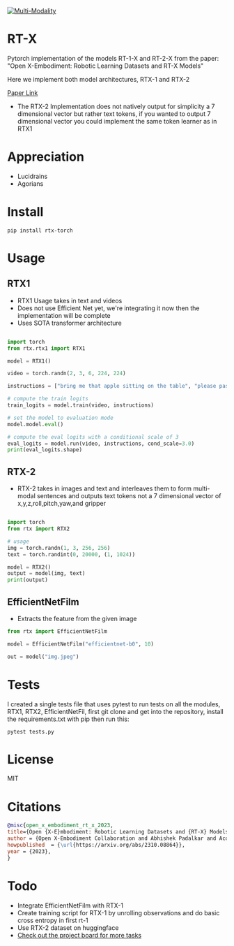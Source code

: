 [![Multi-Modality](agorabanner.png)](https://discord.gg/qUtxnK2NMf)

# RT-X
Pytorch implementation of the models RT-1-X and RT-2-X from the paper: "Open X-Embodiment: Robotic Learning Datasets and RT-X Models"

Here we implement both model architectures, RTX-1 and RTX-2

[Paper Link](https://robotics-transformer-x.github.io/)

- The RTX-2 Implementation does not natively output for simplicity a 7 dimensional vector but rather text tokens, if you wanted to output 7 dimensional vector you could implement the same token learner as in RTX1


# Appreciation
* Lucidrains
* Agorians

# Install
`pip install rtx-torch `

# Usage

## RTX1
- RTX1 Usage takes in text and videos
- Does not use Efficient Net yet, we're integrating it now then the implementation will be complete
- Uses SOTA transformer architecture

```python

import torch
from rtx.rtx1 import RTX1

model = RTX1()

video = torch.randn(2, 3, 6, 224, 224)

instructions = ["bring me that apple sitting on the table", "please pass the butter"]

# compute the train logits
train_logits = model.train(video, instructions)

# set the model to evaluation mode
model.model.eval()

# compute the eval logits with a conditional scale of 3
eval_logits = model.run(video, instructions, cond_scale=3.0)
print(eval_logits.shape)
```


## RTX-2
- RTX-2 takes in images and text and interleaves them to form multi-modal sentences and outputs text tokens not a 7 dimensional vector of x,y,z,roll,pitch,yaw,and gripper
```python

import torch
from rtx import RTX2

# usage
img = torch.randn(1, 3, 256, 256)
text = torch.randint(0, 20000, (1, 1024))

model = RTX2()
output = model(img, text)
print(output)

```

## EfficientNetFilm
- Extracts the feature from the given image
```python
from rtx import EfficientNetFilm

model = EfficientNetFilm("efficientnet-b0", 10)

out = model("img.jpeg")


```


# Tests
I created a single tests file that uses pytest to run tests on all the modules, RTX1, RTX2, EfficientNetFil, first git clone and get into the repository, install the requirements.txt with pip then run this:

`pytest tests.py`

# License
MIT

# Citations
```bibtex
@misc{open_x_embodiment_rt_x_2023,
title={Open {X-E}mbodiment: Robotic Learning Datasets and {RT-X} Models},
author = {Open X-Embodiment Collaboration and Abhishek Padalkar and Acorn Pooley and Ajinkya Jain and Alex Bewley and Alex Herzog and Alex Irpan and Alexander Khazatsky and Anant Rai and Anikait Singh and Anthony Brohan and Antonin Raffin and Ayzaan Wahid and Ben Burgess-Limerick and Beomjoon Kim and Bernhard Schölkopf and Brian Ichter and Cewu Lu and Charles Xu and Chelsea Finn and Chenfeng Xu and Cheng Chi and Chenguang Huang and Christine Chan and Chuer Pan and Chuyuan Fu and Coline Devin and Danny Driess and Deepak Pathak and Dhruv Shah and Dieter Büchler and Dmitry Kalashnikov and Dorsa Sadigh and Edward Johns and Federico Ceola and Fei Xia and Freek Stulp and Gaoyue Zhou and Gaurav S. Sukhatme and Gautam Salhotra and Ge Yan and Giulio Schiavi and Hao Su and Hao-Shu Fang and Haochen Shi and Heni Ben Amor and Henrik I Christensen and Hiroki Furuta and Homer Walke and Hongjie Fang and Igor Mordatch and Ilija Radosavovic and Isabel Leal and Jacky Liang and Jaehyung Kim and Jan Schneider and Jasmine Hsu and Jeannette Bohg and Jeffrey Bingham and Jiajun Wu and Jialin Wu and Jianlan Luo and Jiayuan Gu and Jie Tan and Jihoon Oh and Jitendra Malik and Jonathan Tompson and Jonathan Yang and Joseph J. Lim and João Silvério and Junhyek Han and Kanishka Rao and Karl Pertsch and Karol Hausman and Keegan Go and Keerthana Gopalakrishnan and Ken Goldberg and Kendra Byrne and Kenneth Oslund and Kento Kawaharazuka and Kevin Zhang and Keyvan Majd and Krishan Rana and Krishnan Srinivasan and Lawrence Yunliang Chen and Lerrel Pinto and Liam Tan and Lionel Ott and Lisa Lee and Masayoshi Tomizuka and Maximilian Du and Michael Ahn and Mingtong Zhang and Mingyu Ding and Mohan Kumar Srirama and Mohit Sharma and Moo Jin Kim and Naoaki Kanazawa and Nicklas Hansen and Nicolas Heess and Nikhil J Joshi and Niko Suenderhauf and Norman Di Palo and Nur Muhammad Mahi Shafiullah and Oier Mees and Oliver Kroemer and Pannag R Sanketi and Paul Wohlhart and Peng Xu and Pierre Sermanet and Priya Sundaresan and Quan Vuong and Rafael Rafailov and Ran Tian and Ria Doshi and Roberto Martín-Martín and Russell Mendonca and Rutav Shah and Ryan Hoque and Ryan Julian and Samuel Bustamante and Sean Kirmani and Sergey Levine and Sherry Moore and Shikhar Bahl and Shivin Dass and Shuran Song and Sichun Xu and Siddhant Haldar and Simeon Adebola and Simon Guist and Soroush Nasiriany and Stefan Schaal and Stefan Welker and Stephen Tian and Sudeep Dasari and Suneel Belkhale and Takayuki Osa and Tatsuya Harada and Tatsuya Matsushima and Ted Xiao and Tianhe Yu and Tianli Ding and Todor Davchev and Tony Z. Zhao and Travis Armstrong and Trevor Darrell and Vidhi Jain and Vincent Vanhoucke and Wei Zhan and Wenxuan Zhou and Wolfram Burgard and Xi Chen and Xiaolong Wang and Xinghao Zhu and Xuanlin Li and Yao Lu and Yevgen Chebotar and Yifan Zhou and Yifeng Zhu and Ying Xu and Yixuan Wang and Yonatan Bisk and Yoonyoung Cho and Youngwoon Lee and Yuchen Cui and Yueh-hua Wu and Yujin Tang and Yuke Zhu and Yunzhu Li and Yusuke Iwasawa and Yutaka Matsuo and Zhuo Xu and Zichen Jeff Cui},
howpublished  = {\url{https://arxiv.org/abs/2310.08864}},
year = {2023},
}
```

# Todo
- Integrate EfficientNetFilm with RTX-1
- Create training script for RTX-1 by unrolling observations and do basic cross entropy in first rt-1
- Use RTX-2 dataset on huggingface
- [Check out the project board for more tasks](https://github.com/users/kyegomez/projects/10/views/1)
